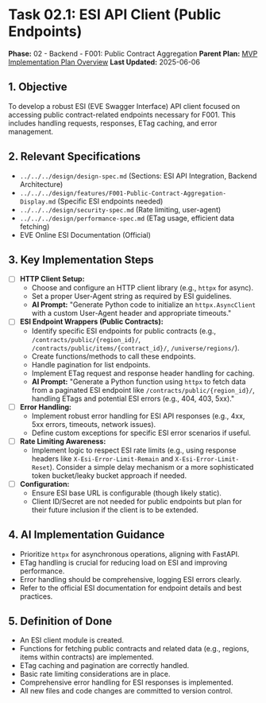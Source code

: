 # Task 02.1: ESI API Client (Public Endpoints)

**Phase:** 02 - Backend - F001: Public Contract Aggregation
**Parent Plan:** [MVP Implementation Plan Overview](../00-mvp-implementation-plan-overview.md)
**Last Updated:** 2025-06-06

## 1. Objective

To develop a robust ESI (EVE Swagger Interface) API client focused on accessing public contract-related endpoints necessary for F001. This includes handling requests, responses, ETag caching, and error management.

## 2. Relevant Specifications

*   `../../../design/design-spec.md` (Sections: ESI API Integration, Backend Architecture)
*   `../../../design/features/F001-Public-Contract-Aggregation-Display.md` (Specific ESI endpoints needed)
*   `../../../design/security-spec.md` (Rate limiting, user-agent)
*   `../../../design/performance-spec.md` (ETag usage, efficient data fetching)
*   EVE Online ESI Documentation (Official)

## 3. Key Implementation Steps

*   [ ] **HTTP Client Setup:**
    *   Choose and configure an HTTP client library (e.g., `httpx` for async).
    *   Set a proper User-Agent string as required by ESI guidelines.
    *   **AI Prompt:** "Generate Python code to initialize an `httpx.AsyncClient` with a custom User-Agent header and appropriate timeouts."
*   [ ] **ESI Endpoint Wrappers (Public Contracts):**
    *   Identify specific ESI endpoints for public contracts (e.g., `/contracts/public/{region_id}/`, `/contracts/public/items/{contract_id}/`, `/universe/regions/`).
    *   Create functions/methods to call these endpoints.
    *   Handle pagination for list endpoints.
    *   Implement ETag request and response header handling for caching.
    *   **AI Prompt:** "Generate a Python function using `httpx` to fetch data from a paginated ESI endpoint like `/contracts/public/{region_id}/`, handling ETags and potential ESI errors (e.g., 404, 403, 5xx)."
*   [ ] **Error Handling:**
    *   Implement robust error handling for ESI API responses (e.g., 4xx, 5xx errors, timeouts, network issues).
    *   Define custom exceptions for specific ESI error scenarios if useful.
*   [ ] **Rate Limiting Awareness:**
    *   Implement logic to respect ESI rate limits (e.g., using response headers like `X-Esi-Error-Limit-Remain` and `X-Esi-Error-Limit-Reset`). Consider a simple delay mechanism or a more sophisticated token bucket/leaky bucket approach if needed.
*   [ ] **Configuration:**
    *   Ensure ESI base URL is configurable (though likely static).
    *   Client ID/Secret are not needed for public endpoints but plan for their future inclusion if the client is to be extended.

## 4. AI Implementation Guidance

*   Prioritize `httpx` for asynchronous operations, aligning with FastAPI.
*   ETag handling is crucial for reducing load on ESI and improving performance.
*   Error handling should be comprehensive, logging ESI errors clearly.
*   Refer to the official ESI documentation for endpoint details and best practices.

## 5. Definition of Done

*   An ESI client module is created.
*   Functions for fetching public contracts and related data (e.g., regions, items within contracts) are implemented.
*   ETag caching and pagination are correctly handled.
*   Basic rate limiting considerations are in place.
*   Comprehensive error handling for ESI responses is implemented.
*   All new files and code changes are committed to version control.
